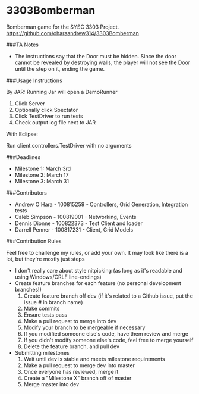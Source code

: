 3303Bomberman
=============

Bomberman game for the SYSC 3303 Project.
https://github.com/oharaandrew314/3303Bomberman

###TA Notes

- The instructions say that the Door must be hidden.  Since the door cannot be revealed by destroying walls, the player will not see the Door until the step on it, ending the game.

###Usage Instructions

By JAR:
Running Jar will open a DemoRunner

1. Click Server
2. Optionally click Spectator
3. Click TestDriver to run tests
4. Check output log file next to JAR

With Eclipse:

Run client.controllers.TestDriver with no arguments

###Deadlines
- Milestone 1: March 3rd
- Milestone 2: March 17
- Milestone 3: March 31

###Contributors
- Andrew O'Hara - 100815259  - Controllers, Grid Generation, Integration tests
- Caleb Simpson - 100819001  - Networking, Events
- Dennis Dionne - 100822373  - Test Client and loader
- Darrell Penner - 100817231 - Client, Grid Models

###Contribution Rules

Feel free to challenge my rules, or add your own.
It may look like there is a lot, but they're mostly just steps

- I don't really care about style nitpicking (as long as it's readable and using Windows/CRLF line-endings)
- Create feature branches for each feature (no personal development branches!)
  1. Create feature branch off dev (if it's related to a Github issue, put the issue # in branch name)
  2. Make commits
  3. Ensure tests pass
  4. Make a pull request to merge into dev
  5. Modify your branch to be mergeable if necessary
  6. If you modified someone else's code, have them review and merge
  7. If you didn't modify someone else's code, feel free to merge yourself
  8. Delete the feature branch, and pull dev
- Submitting milestones
  1. Wait until dev is stable and meets milestone requirements
  2. Make a pull request to merge dev into master
  3. Once everyone has reviewed, merge it
  4. Create a "Milestone X" branch off of master
  5. Merge master into dev
